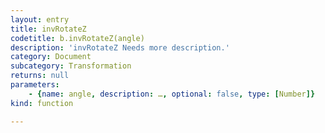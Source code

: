 ```yaml
---
layout: entry
title: invRotateZ
codetitle: b.invRotateZ(angle)
description: 'invRotateZ Needs more description.'
category: Document
subcategory: Transformation
returns: null
parameters:
    - {name: angle, description: …, optional: false, type: [Number]}
kind: function

---
```

